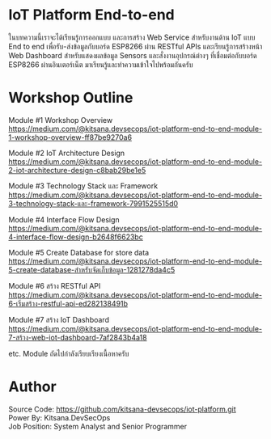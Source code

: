# IoT Platform End-to-end

ในบทความนี้เราจะได้เรียนรู้การออกแบบ และการสร้าง Web Service สำหรับงานด้าน IoT แบบ End to end เพื่อรับ-ส่งข้อมูลกับบอร์ด ESP8266 ผ่าน RESTful APIs และเรียนรู้การสร้างหน้า Web Dashboard สำหรับแสดงผลข้อมูล Sensors และสั่งงานอุปกรณ์ต่างๆ ที่เชื่อมต่อกับบอร์ด ESP8266 ผ่านอินเตอร์เน็ต มาเรียนรู้และทำความเข้าใจไปพร้อมกันครับ

# Workshop Outline
Module #1 Workshop Overview
<br />https://medium.com/@kitsana.devsecops/iot-platform-end-to-end-module-1-workshop-overview-ff87be9270a6

Module #2 IoT Architecture Design
<br />https://medium.com/@kitsana.devsecops/iot-platform-end-to-end-module-2-iot-architecture-design-c8bab29be1e5

Module #3 Technology Stack และ Framework
<br />https://medium.com/@kitsana.devsecops/iot-platform-end-to-end-module-3-technology-stack-และ-framework-7991525515d0

Module #4 Interface Flow Design
<br />https://medium.com/@kitsana.devsecops/iot-platform-end-to-end-module-4-interface-flow-design-b2648f6623bc

Module #5 Create Database for store data
<br />https://medium.com/@kitsana.devsecops/iot-platform-end-to-end-module-5-create-database-สำหรับจัดเก็บข้อมูล-1281278da4c5

Module #6 สร้าง RESTful API
<br />https://medium.com/@kitsana.devsecops/iot-platform-end-to-end-module-6-เริ่มสร้าง-restful-api-ed282138491b

Module #7 สร้าง IoT Dashboard
<br />https://medium.com/@kitsana.devsecops/iot-platform-end-to-end-module-7-สร้าง-web-iot-dashboard-7af2843b4a18

etc. Module ถัดไปกำลังเรียบเรียงเนื้อหาครับ

# Author
Source Code: https://github.com/kitsana-devsecops/iot-platform.git
<br />Power By: Kitsana.DevSecOps
<br />Job Position: System Analyst and Senior Programmer